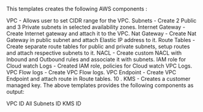 This templates creates the following AWS components :

VPC - Allows user to set CIDR range for the VPC.
Subnets - Create 2 Public and 3 Private subnets in selected availability zones.
Internet Gateway - Create Internet gateway and attach it to the VPC.
Nat Gateway - Create Nat Gateway in public subnet and attach Elastic IP address to it.
Route Tables - Create separate route tables for public and private subnets, setup routes and attach respective subnets to it.
NACL - Create custom NACL with Inbound and Outbound rules and associate it with subnets.
IAM role for Cloud watch Logs - Created IAM role, policies for Cloud watch VPC Logs.
VPC Flow logs - Create VPC Flow logs.
VPC Endpoint - Create VPC Endpoint and attach route in Route tables. 10 . KMS - Creates a customer managed key.
The above templates provides the following components as output:

VPC ID
All Subnets ID
KMS ID
